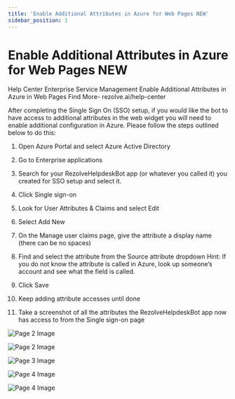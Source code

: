 ```yaml
---
title: 'Enable Additional Attributes in Azure for Web Pages NEW'
sidebar_position: 1
---
```



# Enable Additional Attributes in Azure for Web Pages NEW

Help Center
Enterprise Service Management
Enable Additional
Attributes in Azure in
Web Pages
Find More- rezolve.ai/help-center

After completing the Single Sign On (SSO) setup, if you would like the bot to have access to additional attributes in the
web widget you will need to enable additional configuration in Azure. Please follow the steps outlined below to do
this:
1. Open Azure Portal and select Azure Active Directory
2. Go to Enterprise applications
3. Search for your RezolveHelpdeskBot app (or whatever you called it) you created for SSO setup and select
it.
4. Click Single sign-on

1. Look for User Attributes & Claims and select Edit

6. Select Add New
7. On the Manage user claims page, give the attribute a display name (there can be no spaces)
8. Find and select the attribute from the Source attribute dropdown
Hint: If you do not know the attribute is called in Azure, look up someone’s account and see what the field is
called.
9. Click Save
10. Keep adding attribute accesses until done
11. Take a screenshot of all the attributes the RezolveHelpdeskBot app now has access to from the Single
sign-on page


![Page 2 Image](/img/reference/Graph%20API%20Guides/images/Enable-Additional-Attributes-in-Azure-for-Web-Pages-NEW_page2_4.png)

![Page 2 Image](/img/reference/Graph%20API%20Guides/images/Enable-Additional-Attributes-in-Azure-for-Web-Pages-NEW_page2_5.png)

![Page 3 Image](/img/reference/Graph%20API%20Guides/images/Enable-Additional-Attributes-in-Azure-for-Web-Pages-NEW_page3_5.png)

![Page 4 Image](/img/reference/Graph%20API%20Guides/images/Enable-Additional-Attributes-in-Azure-for-Web-Pages-NEW_page4_4.png)

![Page 4 Image](/img/reference/Graph%20API%20Guides/images/Enable-Additional-Attributes-in-Azure-for-Web-Pages-NEW_page4_5.png)